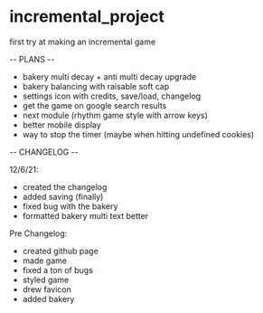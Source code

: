 # incremental_project
first try at making an incremental game

-- PLANS --

- bakery multi decay + anti multi decay upgrade
- bakery balancing with raisable soft cap
- settings icon with credits, save/load, changelog
- get the game on google search results
- next module (rhythm game style with arrow keys)
- better mobile display
- way to stop the timer (maybe when hitting undefined cookies)

-- CHANGELOG --

12/6/21: 
- created the changelog 
- added saving (finally) 
- fixed bug with the bakery 
- formatted bakery multi text better

Pre Changelog:
- created github page
- made game
- fixed a ton of bugs
- styled game
- drew favicon
- added bakery
